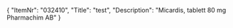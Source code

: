 {
  "ItemNr": "032410",
  "Title": "test",
  "Description": "Micardis, tablett 80 mg Pharmachim AB"
}